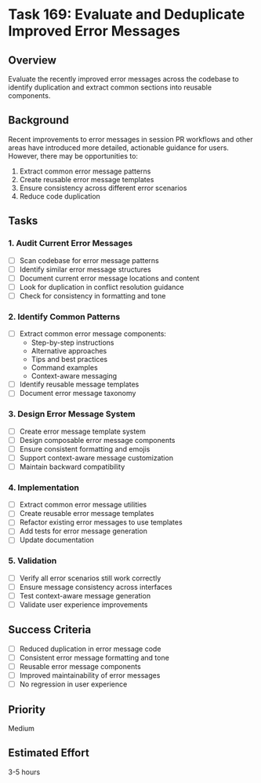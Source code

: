 # Task 169: Evaluate and Deduplicate Improved Error Messages

## Overview

Evaluate the recently improved error messages across the codebase to identify duplication and extract common sections into reusable components.

## Background

Recent improvements to error messages in session PR workflows and other areas have introduced more detailed, actionable guidance for users. However, there may be opportunities to:

1. Extract common error message patterns
2. Create reusable error message templates
3. Ensure consistency across different error scenarios
4. Reduce code duplication

## Tasks

### 1. Audit Current Error Messages

- [ ] Scan codebase for error message patterns
- [ ] Identify similar error message structures
- [ ] Document current error message locations and content
- [ ] Look for duplication in conflict resolution guidance
- [ ] Check for consistency in formatting and tone

### 2. Identify Common Patterns

- [ ] Extract common error message components:
  - Step-by-step instructions
  - Alternative approaches
  - Tips and best practices
  - Command examples
  - Context-aware messaging
- [ ] Identify reusable message templates
- [ ] Document error message taxonomy

### 3. Design Error Message System

- [ ] Create error message template system
- [ ] Design composable error message components
- [ ] Ensure consistent formatting and emojis
- [ ] Support context-aware message customization
- [ ] Maintain backward compatibility

### 4. Implementation

- [ ] Extract common error message utilities
- [ ] Create reusable error message templates
- [ ] Refactor existing error messages to use templates
- [ ] Add tests for error message generation
- [ ] Update documentation

### 5. Validation

- [ ] Verify all error scenarios still work correctly
- [ ] Ensure message consistency across interfaces
- [ ] Test context-aware message generation
- [ ] Validate user experience improvements

## Success Criteria

- [ ] Reduced duplication in error message code
- [ ] Consistent error message formatting and tone
- [ ] Reusable error message components
- [ ] Improved maintainability of error messages
- [ ] No regression in user experience

## Priority

Medium

## Estimated Effort

3-5 hours
